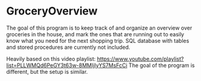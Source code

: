 # GroceryOverview
The goal of this program is to keep track of and organize an overview over groceries in the house, and mark the ones that are running out to easily know what you need for the next shopping trip.
SQL database with tables and stored procedures are currently not included.

Heavily based on this video playlist: https://www.youtube.com/playlist?list=PLLWMQd6PeGY3t63w-8MMIjIyYS7MsFcCi
The goal of the program is different, but the setup is similar.
